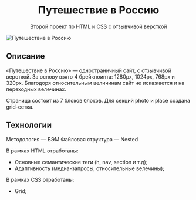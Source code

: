<h1 align="center">Путешествие в Россию</h1>
<p align="center">Второй проект по HTML и CSS с отзывчивой версткой </p>

![Путешествие в Россию](https://postimg.cc/4K2ZfLLG)

## Описание

«Путешествие в Россию» — одностраничный сайт, с отзывчивой версткой. За основу взято 4 брейкпоинта: 1280px, 1024px, 768px и 320px. Благодоря относительным величинам сайт не искажается и на переходных велечинах.

Страница состоит из 7 блоков блоков. Для секций photo и place создана grid-сетка.

## Технологии

Методология — БЭМ
Файловая структура — Nested

В рамках HTML отработаны:

- Основные семантические теги (h, nav, section и т.д);
- Адаптивность (медиа-запросы, относительные велечины);

В рамках CSS отработаны:

- Grid;
